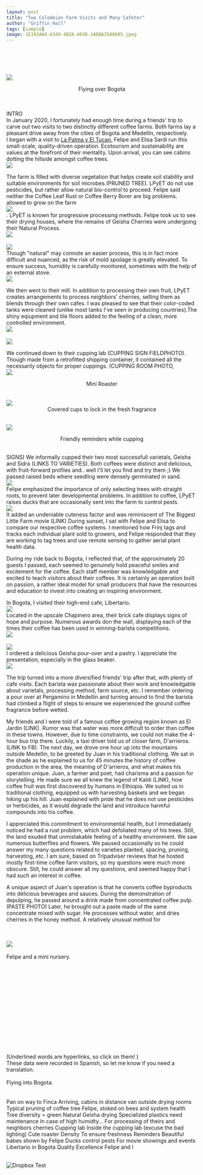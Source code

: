 ```yaml
---
layout: post
title: "Two Colombian Farm Visits and Many Cafeter" 
author: "Griffin Hall"
tags: [sample]
image: 1E192AA4-A349-4B2A-A64D-1ADBA35A6605.jpeg
---
```


<br><br><br><br><img src="https://previews.dropbox.com/p/thumb/AAtiiZrg2Bbh5BencbvDbHhQdE1C2IBjykT2xzZwz7Q0nOhqCfYaeyWs9EbgD0lYa-A0TS324uvWv3oMYArHnvxy7e1vc3BF-DVCCUYj3d1YEUHE0QS4TgJB7snFnXxYPB1t-qqAnARmwQWRH2HAWrhIZMccwVLiEpyT5Rl9dRKk7mN4yJvNqx4YVgpVYG8XbHRjIb5kAqb8T2CPqtYZHQODdv6VAoejrYGaYqTBOHFUlEvB9m2n93oSJIcyMlT2syasn3tsej7jmFHIP1VYn_yYWEpGrBhwj9u7mBJtEx4DEp9NK4TSZxPsE6di0K0p4Bc1e1sRry6Lt9h_MG8c2jWJ/p.jpeg?size=2048x1536&size_mode=3"><br><center>Flying over Bogota</center><br>


<body>
 <br>INTRO<br>
 In January 2020, I fortunately had enough time during a friends' trip to carve out two visits to two distinctly different coffee farms. Both farms lay a pleasant drive away from the cities of Bogota and Medellin, respectively.<br> 
 I began with a visit to  <a href="http://www.lapalmayeltucan.com/">La Palma y El Tucan.</a> Felipe and Elisa Sardi run this small-scale, quality-driven operation. Ecotourism and sustainability are values at the forefront of their mentality. Upon arrival, you can see cabins dotting the hillside amongst coffee trees.<br><img src="https://previews.dropbox.com/p/thumb/AAtHBXO6Yey7IRV-tlnJochuWNECKilLBF8NGX29d6rp1Jn12E_NU4eusOag0E9dBhJqQXKNZobx6T42vvr_GyTYuIr_7KkuWSHTgt9-WxlMuJLDrMDkMiMZTaRYZB0hORba4XKXAKqWZ3myCWDpBpVQKHTP2tuiLfu66W9OP8-IXR-QthDOVg4Ms7cszAXnymm3HKNF7ZcuIQhw9uQvSglD5z0nXNvRz2T5A3iGddM3wUrgMYC-wB-UG_uGLeaKPB1QTeKmXORBogdOWY5jUjtfcpxVDqaJF3bypfrIqNPpGyVqciY7In0RcHFukefq8YH4VFtuQfFE85gWqkvzIDvCf10jbtsTAP1HRCN0wC_p2ky6k8uj3aacEvRRF4weRGhcJLs2qsgq4v0Dh9zSJQJU/p.jpeg?fv_content=true&size_mode=5"><br>
 
The farm is filled with diverse vegetation that helps create soil stability and suitable environments for soil microbes.(PRUNED TREE). LPyET do not use pesticides, but rather allow natural bio-control to proceed. Felipe said neither the Coffee Leaf Rust or Coffee Berry Borer are big problems. allowed to grow on the farm <br><img src="https://previews.dropbox.com/p/thumb/AAvcv45X87GftsjfwPXS7JmhbogiSsNvVdDVnc3cNAA8EaDnG_LWAXBHF9jGioM7gQvwvKWgnATRQ5RW1ctTEj42mRJ1xMTu9Fg40SvtKbCsSTMbNRASGp6JJxIrRMH2vowmjV8G3Op04NDfsNZMEpHzqRyfsjJQ9vYohhJ9LClBtq7Gw0cW6HCDYF6yFfysiGvuKExPFrb_qlHfEl2j-rSbNenUQpHXi5YeUVd5eHTy9bk0RMjeqNZVwqPkmcZ7qAbBO4AJKfkLOvSJkI4nwD9pa-j0b5Nt2Eh62yi4hhkOlCYo46WnI50iJBN4J58gIpAeVxMm3mqd-bWCQtwZPOxNbv1FPkrfuwI4n2tLoDORrJaBe3H-aUF9Ad-MkbuqF8QZjKEgSuRSfYu70QD4_UzI/p.jpeg?size=2048x1536&size_mode=3"><br>.
LPyET is known for progressive processing methods. Felipe took us to see their drying houses, where the remains of Geisha Cherries were undergoing their Natural Process.<br><img src="https://previews.dropbox.com/p/thumb/AAtdq3B9RMJSPDJr24hRQvHniUDAL2hzSQkCYj23SqF7mGPLtrmTElToQlCMUoOlQ7DFitePPhKAB3EVpsquioszw_oKyY_P4Uwnn5YrUPMCz4UHFYqtsGTN30-39iq85DhDgnsV6UJQUgHBp5UViVeFyVXK7V9oNrIsxD-TjvGVlYt2VaMCphWpVCZ5t0aL0wqi4DcRcQsTozE4HYRnIl4Y_UGaOoC446gH6wCgAyeVnwWAX-1rbQ7nbjeHHYLPlrMdsXs3kOCp_LgLGPbZXZFL5TLaDFxkegEHzPjlo0XqfBzIIwCtq3sffuc6cAbg9KDD1gFiJWIgbYouhdgtibK7/p.jpeg?size=2048x1536&size_mode=3"><br>
<br><img src="https://previews.dropbox.com/p/thumb/AAve7hfNViyePSxfoN09fOWlfBzlUx9I67fU-jX800EeJte4_Bg8ZIHGHgNa8DusWuypR1wHNzojrW5htxcgl8VR82Pj7EXqOEddqFO2p_aNPEB40sNRh6sERyAeD0ENiZjYta8i-gQVt3BgMt4H3WtJwg6frhOV9B7IgK5Q_8iMtHfHEGCD-iEKfkELc1fXsa7aHNTbhgmjtOpSIaUrvtFYORcNEfpz6HKRpwA16ggPDs1wHUE8t9T2qgsai-PmTgZA7H_-9OdGyAnvWvGn4RimvBzuVBpvyWcDB3fUpRI40uX1ar8DZ2blUUJzK2g4jDgkfDd0zWzOOzjLlSD20Qqb/p.jpeg?size=2048x1536&size_mode=3"><br>Though "natural" may connote an easier process, this is in fact more difficult and nuanced, as the risk of mold spoilage is greatly elevated. To ensure success, humidity is carefully monitored, sometimes with the help of an external stove.
<br><img src="https://previews.dropbox.com/p/thumb/AAs--mRLbqqLweXiqpdRqbZnE2BdCeOzAUcduXq02XT4vjqny0JLFYkyjWZEVsgjG3nealMvjf6Ickfh3Nvt1EMAcVsg00sBs-6oo5fqsZtLEVNBKBsrpKmR9cltfR4BIhi6pcZFPjg0gbOHKO0Cac7iu8QqFNMOG8_SJqBF5Raukuikbb8p-FM2jF7w9fACCTVFilJWdTaJO_TpIrx-lxN4KdZ3Mu_ICi7H8tgPBmcZkPfkOELkhjA8FPtQ0o_yFz2zCD8CJruCeGZPfndcnv9aGfa3lUX_NWHUQRkqfZXz50ckWy3CH9hL9GrmURxpq2pMXc6H9x35vZkjaxMRHoCe/p.jpeg?size=2048x1536&size_mode=3"><br>

We then went to their mill. In addition to processing their own fruit,  LPyET creates arrangements to process neighbors' cherries, selling them as blends through their own cafes. I was pleased to see that their color-coded tanks were cleaned (unlike most tanks I've seen in producing countries).The shiny eqiupment and tile floors added to the feeling of a clean, more controlled environment.
<br><img src="https://previews.dropbox.com/p/thumb/AAsRuqYSW1yxzRSxykQe32og9LyR40WVXWt3J--madIfLqiQ03ODibRuzqWQvERSKFEMR4gFIoobmcDc1PJlHIDHaj7aO-iY-Ouwq9Yl1vKB0RtddCgPZh93BRA47qnhajecGUjmODrFCMxe5xp8HB10i5EnPLTxc9GDFnZiknWNsRtghbG6rMT8iVBAPSNmmZgt0aVRz3f3UwLs5Cf2a8SGdt9_p1trM2r1WUetgMg29w_-kdcue5Q34U8CuwowxEwm1jJhTNpX379k18wQG1Vex8HYqVygSiPZXybSRu29-ArbNQtfc6ho-wLH-XQZCrGvrNp8kSYyLeaPgGfxupBu/p.jpeg?size=2048x1536&size_mode=3"><br><br><img src="https://previews.dropbox.com/p/thumb/AAtzr7ddYGvjmzEwM-KRiRSp2ukMrGMukiJ4M6kwfLdsjqis0NHHAOsbfUPrw-IvyRiQlvForBx0JNzawcAAhStWA9ged7CGVSRfKTU033vYXE0uir5RCnI5CVazIbBspebjIP_PBdmkUO4bLS8aC3p4z-9Unj-VEAarIZeUiHpbfho9MalCOXqHCDtHZLCIT5t5YWEt2sUdAQZgvkj7RpMDBq_LTL8rH4iXhwQO4Ezy6DmwAJY1lDV4XUmPImFlzbviXPWtKoGF7WNCQYfLLi04jILm070UBQb3dDWiEn8j2QRX9zt9_bm-A0tkiJ7-oFz9ByujAbvfln0qUFK-F9rs/p.jpeg?size=2048x1536&size_mode=3"><br>

We continued down to their cupping lab (CUPPING SIGN FIELDPHOTO). Though made from a retrofitted shipping container, it contained all the necessarily objects for proper cuppings. (CUPPING ROOM PHOTO, 
<br><img src="https://previews.dropbox.com/p/thumb/AAuOtEqPOgdIU3GYpPnG7OCq4eXzCE_fvw-uGF7dYCtyOJU4qW_qO_8wx2n-wogouztpxcWxWIUiT7nucIVLe2vAN3U5jnsvgISWDbzrWWGIu1r6M80hIQ253daWWSJ_torriFATHzntZFBcWT2x7ugrwwjlGOzpKPqDdU05eE4YhLBnj41_ApannurtJwMRP5AdG0U-PYezOlLYPit-WMG5zgvzZCb4Y3Cgvq2k0HTXatKZXbogX5d2HobfDWGBeGV_-sasb8uHVyKMrAFUlqlX0VwPnT2Tie7iNJ40spb8GYRM9WSlACS-OTuJm1bzH4oiInswqU4PCJIzFMLG1jF7/p.jpeg?size=2048x1536&size_mode=3"><br><center>Mini Roaster</center><br>
<br><img src="https://previews.dropbox.com/p/thumb/AAsxCJxsLOrCvgIflMbUGqgM526LeW7qww2H7JkPyqsRiMRqoDPFkA9CmkMY3rwGIMR2WbJauyNiqIbhm4WxX6jDF8Uk0e80ZoSRp71Y4wOm06M8FZ5H5h3jiQSZzjJU-Lx0KTF1XC9Qw8nUQfpRa4jxQChStJ966XQfeTklR9Zj-vCgLYoUytb1a-E4xYyrrGjI66aUGrZn69-Rak8-Ub7Z-iXxC8LOCGaJNxR3LSM-N9TRW-5lSDiqpHce6NNT_J_eBuR3jPQgT_xByVm_jUm56UaqM1fbvJ7syk3XXKuAipzNYw8oK1G5IfDvD8U_azIzR8etQMJf_f-t3l190vcQ/p.jpeg?size=2048x1536&size_mode=3"><br><center>Covered cups to lock in the fresh fragrance</center>

<br><img src="https://previews.dropbox.com/p/thumb/AAuyXO7ApvCk81EN0gyVu4hfLTaN2874q90FAlTu4y6lkiQF9x5KZ3G3PM5FoG7zB-LrLa559LsrygY7BQPsLC_kke4mPk4MOPmLIXhwd4g8ek8vpAqFRmY7GwsL6adl4p_ACubiGXSewf2xvG6fuC6rbJV1HKyM22hZvNkoKLRjJ7_yPEd-fb7-GjIkOyv4DyOXGW9awJJ7afHI4sYpX7ojP7891fhSic8huuTFvIsL1Q--HbOWOw1H6lyQesPdfBtgGxlpHlvC0wJPiBUUirRVO7PBCHpY3wKfbRYUwG7cei23UxoTLwxgByrBGqANhVtYQD-EIabfWRiw75uryoLX/p.jpeg?size=2048x1536&size_mode=3"><br><center>Friendly reminders while cupping</center><br>

SIGNS)
We informally cupped their two most successfull varietals, Geisha and Sidra (LINKS TO VARIETIES). Both coffees were distinct and delicious, with fruit-forward profiles and.. well I'll let you find and try them ;)
We passed raised beds where seedling were densely germinated in sand.
<br><img src="https://previews.dropbox.com/p/thumb/AAuYddO_GiJ0G7Eqs4iJ03I2pNuOTDY3nlrrFJtjs_qhIszH4De05_AcirvrVGLp0To3eXhliz48bLGSpqRioniPWWk4OaRddszkuCTyYnPChwqYZqMPlryaqOCZya72YSqpow_U4Yt_0KKwZYlUJcE8JQqCOwncDymRdCxrV6akF6-oWXan5w6iaZdujFsoNBhISiS-EwoOi8fnXOO1nQFpV5yFR1umckwQwYYlij3cOI_YlHHVr0_WUmlcQgocmIwYIwQ_RJiYDhyjy1D7CIpnwoFcNxxrQX6oYTQ7ssoKn-n4pi0aKFgEBl7jObap6ki-QTM34tLKKo4fziypyyMK/p.jpeg?fv_content=true&size_mode=5"><br>Felipe emphasized the importance of only selecting trees with straight roots, to prevent later developmental problems. 
In addition to coffee, LPyET raises ducks that are occasionally sent into the farm to control pests.
<br><img src="https://previews.dropbox.com/p/thumb/AAtkw53372P-E72XGsvXWZJcP-XuKD2KNWePqUqwycQYWOnie3VinL1_ZeGkz4kF53vU9eJ4loAAEGvjUj1QW7ftToe_49qD23pIJb0kuduv2o5I71P3S-k-UNChDTxatCGVO4dbUDbLk0vAqqC1mBsuxqkRtEvuOog-UGC8R4ZYTZgNuqzpMoZEeo6EDuIOP5q7T1CP-Jmowi0NMpX_vQ0Jj65f_ad6XYfjYxB9ntju38pFIAcFinrz94xGF1DH3rsP9DGvxmhOhoectKteQ8sErNnNmOKQbfMUA0G49PIZ82RMn8eA-429O4aL_dV90K-b6pvMeXIPefpLoZlO5TVoPR8YuTY5y_xpYQpIvLnXoHsMA6Lec9jPjJUXtTXb0jb0wWPyV0RRfF_O2OiaO_4x/p.jpeg?size=2048x1536&size_mode=3"><br> It added an undeniable cuteness factor and was reminiscent of The Biggest Little Farm movie (LINK)
During sunset, I sat with Felipe and Elisa to compare our respective coffee systems. I mentioned how Frinj tags and tracks each individual plant sold to growers, and Felipe responded that they are working to tag trees and use remote sensing to gather aerial plant health data. 

During my ride back to Bogota, I reflected that, of the approximately 20 guests I passed, each seemed to genuinely hold peaceful smiles and excitement for the coffee. Each staff member was knowledgable and excited to teach visitors about their coffees. It is certainly an operation built on passion, a rather ideal model for small producers that have the resources and education to invest into creating an inspiring environment. 

In Bogota, I visited their high-end cafe, Libertario.<br><img src="https://previews.dropbox.com/p/thumb/AAs1gTvzzORJb6MaerlgpsX6TL00KiD0gAZnm0u9tDGbt3st8XQHLLIoVfFEh4sYel0akMKqtqteMA-Z4gmUXGSGjbxwtY7isWcwFfGcmuhPvyBJ2EzWATshRYbIwKw-60uUxf0cLb3zvShsGyWebeCnc2IIlKOPxaFtiyqXz-GzUVkcek4gfDEZ-6ywCkMPsv-sgYWLNbchr9D6xZNpS27iQGhCtXKw1ydEHhm0lGyiEu4afx3Q_kSAUv9nnCYeQH_xXCCwH8hTeb99CUbMOotjIUWQQYTagzOynMtn5YyqrT6_09T8KS8GgmrxJTUAK2y2K7K5ifKWdfBI6fXk4Mya/p.jpeg?size=2048x1536&size_mode=3"><br>
Located in the upscale Chapinero area, their brick cafe displays signs of hope and purpose. Numerous awards don the wall, displaying each of the times their coffee has been used in winning-barista competitions.
<br><img src="https://previews.dropbox.com/p/thumb/AAt8caeQijctEQ6ev_kJYZNkfMjt3DxcFNns3l4rHAJRN2-GNSnWhfS66Fz6vTyYXPh9bhH6Bysetu40sb595rmAUlAhG4Pq6KtIHvgV_qnUNMTW_ik2bY65EefZ1C4wc3hFon-Y7-jgA0iM1KFtrmGhNbflDfnbDXLitaQIT-oq5CB35mxb9eRx4ZCqNmETqpP7_PY9MFfjzJQhPHq-fV1n6lhAdyi08ScNVGzrAA1kG1AruentCSI7eqnGRtDgQ2qimrlIw97D9iKSlu-6R9EuRIVZjmNPTe58Aj7iwJBRsIVvhubP96Lgi9jQwocCMWYRmS2iL3AgiqL_I86_WNVw/p.jpeg?fv_content=true&size_mode=5"><br>
<br><img src="https://previews.dropbox.com/p/thumb/AAv43FcS3gYJBlp_U5zaIrQBjgbbsuM6gccYRxDpNCMnP0HaQh8L2YzvSRCLu1xwOfjgd0Gx-7otV6-blDnOKgKNRWCwpY6I9esQxmMRM4Roxy7cHkFHJTRiWMH0nWSy1kXdGFlqubqDzSMMjdULfPROPD7iSC5D9JtuyacLfDu0SfPaz8yRnQd0NLF7c5B9zV8_DjAgBSw_cmY3zJRg3No5M6YWbHiroHxqF3iRrB5GGaZEy7kCrWqaZ_MtP48HiAv9rCCzu74zJY4XpTXolQ3UVv03nbkcDpMLYGTUfqkIe4VdtWFMODu2Gh4Krn0_i6tLR1EVIboWlbK25ZZMAtkT/p.jpeg?size=2048x1536&size_mode=3"><br>I ordered a delicious Geisha pour-over and a pastry. I appreciate the presentation, especially in the glass beaker. <br><img src="https://previews.dropbox.com/p/thumb/AAuYIU2OE4EKqdzIrzPLmhyGhrkwY-Sa6vlRti3fSqrdvGYNR5GF1LJf8m-NgG2EbZc6A8Yt5fmdY0pQeWFgh-TaBp1pHZ_B0V17cMatcaPDpo8DTgSkaD-ZGvyEzJxDTXPTNbwqSq8UCJLlUGG_6VviqpjT9LGWSlgnJ9jMqosdcHUrXRMgZJeVw5ITUl4Z1nW1WncGohs1X7aVOIARs2MZzTRkqd6cU2BiBIdxPrcHsBnSti27Da4Q7x6wFv5m17wHjLLPoT_TzXMgfM_VGC1UUpmCi1ikxLSr2s_65nxsPBuMf7jLAln1N6DUzZYlSwtTo4rIy8xTQFO9BtPxmiHW/p.jpeg?size=2048x1536&size_mode=3"><br>
 
The trip turned into a more diversified friends' trip after that, with plenty of cafe visits. Each barista was passionate about their work and knowledgable about varietals, processing method, farm source, etc. I remember ordering a pour over at Pergamino in Medellin and turning around to find the barista had climbed a flight of steps to ensure we experienced the ground coffee fragrance before wetted. 

My friends and I were told of a famous coffee growing region known as El Jardin (LINK). Rumor was that water was more difficult to order than coffee in these towns. However, due to time constraints, we could not make the 4-hour bus trip there. 
Luckily, a taxi driver told us of closer farm, D'arrieros. (LINK to FB). 
The next day, we drove one hour up into the mountains outside Medellin, to be greeted by Juan in his traditional clothing. 
We sat in the shade as he explained to us for 45 minutes the history of coffee production in the area, the meaning of D'arrieros, and what makes his operation unique. Juan, a farmer and poet, had charisma and a passion for storytelling. He made sure we all knew the legend of Kaldi (LINK), how coffee fruit was first discovered by humans in Ethiopia. 
We suited us in traditional clothing, equipped us with harvesting baskets and we began hiking up his hill. Juan explained with pride that he does not use pesticides or herbicides, as it would degrade the land and introduce harmful compounds into his coffee. 

I appreciated this commitment to environmental health, but I immediataely noticed he had a rust problem, which had defoliated many of his trees. Still, the land exuded that unmistakable feeling of a healthy environment. We saw numerous butterflies and flowers. We paused occasionally so he could answer my many questions related to varieties planted, spacing, pruning, harvesting, etc. I am sure, based on Tripadviser reviews that he hosted mostly first-time coffee farm visitors, so my questions were much more obscure. Still, he could answer all my questions, and seemed happy that I had such an interest in coffee. 

A unique aspect of Juan's operation is that he converts coffee byproducts into delicious beverages and sauces. During the demonstration of depulping, he passed around a drink made from concentrated coffee pulp. (PASTE PHOTO) Later, he brought out a paste made of the same concentrate mixed with sugar. 
He processes without water, and dries cherries in the honey method. A relatively unusual method for 
 
 
 
 <br><br><img src="{{ site.github.url }}/assets/img/31A77E22-EB01-4045-9D7C-6C6EDE3EADA6.jpeg" class="rotateimg90"><br><br> Felipe and a mini nursery.<br>
 
<br><br><br><br><br><br>



<br><br><br><br><br><br>
 

(Underlined words are hyperlinks, so click on them! )<br>These data were recorded in Spanish, so let me know if you need a translation. 
 <br><br>Flying into Bogota. <br>
<br><br>Pan on way to Finca
Arriving, cabins in distance 
van outside drying rooms
Typical pruning of coffee tree
Felipe, stoked on bees and system health
Tree diversity = green
Natural Geisha drying
Specialized plastics need maintenance
In case of high humidty...
For processing of theirs and neighbors cherries
Cupping lab
Inside the cupping lab (excuse the bad lighting)
Cute roaster 
Density
To ensure freshness
Reminders
Beautiful babes shown by Felipe
Ducks control pests
For movie showings and events
Libertario in Bogota
Quality
Excellence
Felipe and I


<br><img src="https://previews.dropbox.com/p/thumb/AAsLKTzVCDIuxpS9_vICr6MPdvv5wg2mUIqq_HkMlsiWMiT04x9cPcqoKLJhc5S7RLk_9j5irycHaizeTbwAC-QLpQ5CCgZvmbGe1wl9vV6YB1MwztSwUesjp1z5s2Nd7k8IBTJcj1Zb01zC5Rr-E42vHDbXfO3jFPRkvtyLG04FzVcIYoURf4j2r3RKHq3GqQZ3MBYw6HUk_Tk1hGyaMFFU1Gdge9nOJtFsuB6AoGxn8y-Ow-FPxp0i4NNmrGV1rzLj_cgO5mkYkBtwVL0CjPGnfvAc5pQmTOb7AFZ87us7TGsiAjnfP9LVuBnaNjbfJpneXIGcO_etTsh4N-L48kp24CGCuUdjqO__cOnxazqXaCm1m1dP6oRjxGtgg2jnLWEWMkwgk87ZuD8XcgEPVWUDOT5RmbpeQJ0QSHZFD5_Yaw/p.jpeg?size=2048x1536&size_mode=3" alt="Dropbox Test">



